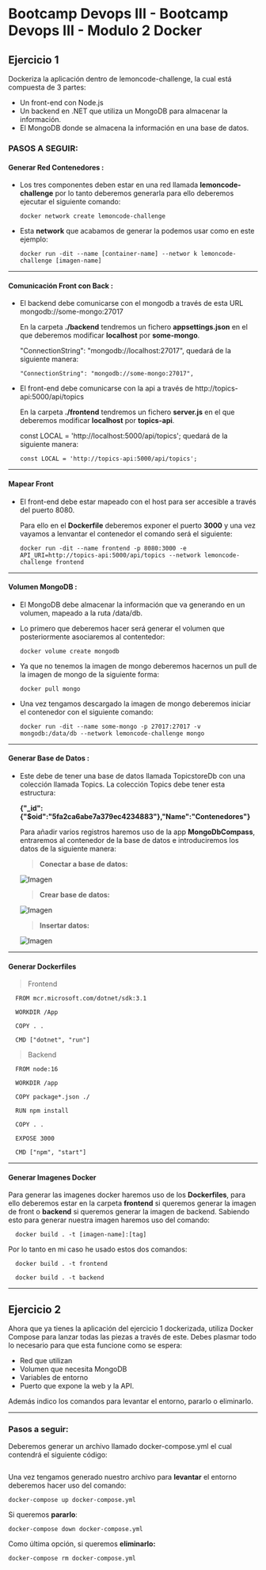 # Bootcamp Devops III - Bootcamp Devops III - Modulo 2 Docker

## Ejercicio 1

Dockeriza la aplicación dentro de lemoncode-challenge, la cual está compuesta de 3 partes:

- Un front-end con Node.js
- Un backend en .NET que utiliza un MongoDB para almacenar la información.
- El MongoDB donde se almacena la información en una base de datos.

### PASOS A SEGUIR:

#### Generar Red Contenedores :
- Los tres componentes deben estar en una red llamada **lemoncode-challenge** por lo tanto deberemos generarla para ello deberemos ejecutar el siguiente comando: 

  ```properties
  docker network create lemoncode-challenge
  ```

- Esta **network** que acabamos de generar la podemos usar como en este ejemplo:
  
  ```properties
  docker run -dit --name [container-name] --networ k lemoncode-challenge [imagen-name]
  ```
---
#### Comunicación Front con Back : 
- El backend debe comunicarse con el mongodb a través de esta URL mongodb://some-mongo:27017

  En la carpeta **./backend** tendremos un fichero **appsettings.json** en el que deberemos modificar **localhost** por **some-mongo**.  

  "ConnectionString": "mongodb://localhost:27017", quedará de la siguiente manera: 

  ```properties 
  "ConnectionString": "mongodb://some-mongo:27017",
  ```

- El front-end debe comunicarse con la api a través de http://topics-api:5000/api/topics


  En la carpeta **./frontend** tendremos un fichero **server.js** en el que deberemos modificar **localhost** por **topics-api**.

  const LOCAL = 'http://localhost:5000/api/topics'; quedará de la siguiente manera: 

  ```properties
  const LOCAL = 'http://topics-api:5000/api/topics';
  ```
---
#### Mapear Front 
- El front-end debe estar mapeado con el host para ser accesible a través del puerto 8080.

  Para ello en el **Dockerfile** deberemos exponer el puerto **3000** y una vez vayamos a lenvantar el contenedor el comando será el siguiente:

  ```properties
  docker run -dit --name frontend -p 8080:3000 -e API_URI=http://topics-api:5000/api/topics --network lemoncode-challenge frontend
  ```
---
#### Volumen MongoDB :
- El MongoDB debe almacenar la información que va generando en un volumen, mapeado a la ruta /data/db.

- Lo primero que deberemos hacer será generar el volumen que posteriormente asociaremos al contentedor: 
  ```properties
  docker volume create mongodb
  ```
- Ya que no tenemos la imagen de mongo deberemos hacernos un pull de la imagen de mongo de la siguiente forma:
  ```properties
  docker pull mongo
  ```
- Una vez tengamos descargado la imagen de mongo deberemos iniciar el contenedor con el siguiente comando:
  ```properties
  docker run -dit --name some-mongo -p 27017:27017 -v mongodb:/data/db --network lemoncode-challenge mongo
  ```
---
#### Generar Base de Datos :
- Este debe de tener una base de datos llamada TopicstoreDb con una colección llamada Topics. La colección Topics debe tener esta estructura: 

  **{"_id":{"$oid":"5fa2ca6abe7a379ec4234883"},"Name":"Contenedores"}**

  Para añadir varios registros haremos uso de la app **MongoDbCompass**, entraremos al contenedor de la base de datos e introduciremos los datos de la siguiente manera:

  >**Conectar a base de datos:**

  ![Imagen](./imagenes/connect_mongo.png)

  >**Crear base de datos:**

  ![Imagen](./imagenes/create_database.png)

  >**Insertar datos:**
  
  ![Imagen](./imagenes/insert.png)

---
#### Generar Dockerfiles
> Frontend
  ```properties
    FROM mcr.microsoft.com/dotnet/sdk:3.1

    WORKDIR /App

    COPY . .

    CMD ["dotnet", "run"]
  ```
> Backend
  ```properties
    FROM node:16

    WORKDIR /app

    COPY package*.json ./

    RUN npm install

    COPY . .

    EXPOSE 3000

    CMD ["npm", "start"]
  ```

---
#### Generar Imagenes Docker
Para generar las imagenes docker haremos uso de los **Dockerfiles**, para ello deberemos estar en la carpeta **frontend** si queremos generar la imagen de front o **backend** si queremos generar la imagen de backend. Sabiendo esto para generar nuestra imagen haremos uso del comando:

  ```properties
    docker build . -t [imagen-name]:[tag]
  ```

Por lo tanto en mi caso he usado estos dos comandos:

  ```properties
    docker build . -t frontend

    docker build . -t backend 
  ```


---
## Ejercicio 2

Ahora que ya tienes la aplicación del ejercicio 1 dockerizada, utiliza Docker Compose para lanzar todas las piezas a través de este. Debes plasmar todo lo necesario para que esta funcione como se espera: 
- Red que utilizan 
- Volumen que necesita MongoDB 
- Variables de entorno
- Puerto que expone la web y la API. 

Además indico los comandos para levantar el entorno, pararlo o eliminarlo.

---
### Pasos a seguir:

Deberemos generar un archivo llamado docker-compose.yml el cual contendrá el siguiente código:

```properties

```

Una vez tengamos generado nuestro archivo para **levantar** el entorno deberemos hacer uso del comando: 

```properties
docker-compose up docker-compose.yml
```

Si queremos **pararlo**:

```properties
docker-compose down docker-compose.yml
```

Como última opción, si queremos **eliminarlo:**
```properties
docker-compose rm docker-compose.yml
```

